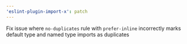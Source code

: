 ```yaml
---
'eslint-plugin-import-x': patch
---
```


Fix issue where `no-duplicates` rule with `prefer-inline` incorrectly marks default type and named type imports as duplicates

